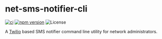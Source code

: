 # net-sms-notifier-cli

[![ci](https://github.com/jpfulton/net-sms-notifier-cli/actions/workflows/ci.yml/badge.svg)](https://github.com/jpfulton/net-sms-notifier-cli/actions/workflows/ci.yml)
[![npm version](https://badge.fury.io/js/%40jpfulton%2Fnet-sms-notifier-cli.svg)](https://www.npmjs.com/package/@jpfulton/net-sms-notifier-cli)
![License](https://img.shields.io/badge/License-MIT-blue)

A [Twilio](https://www.twilio.com)
based SMS notifier command line utility for network administrators.
